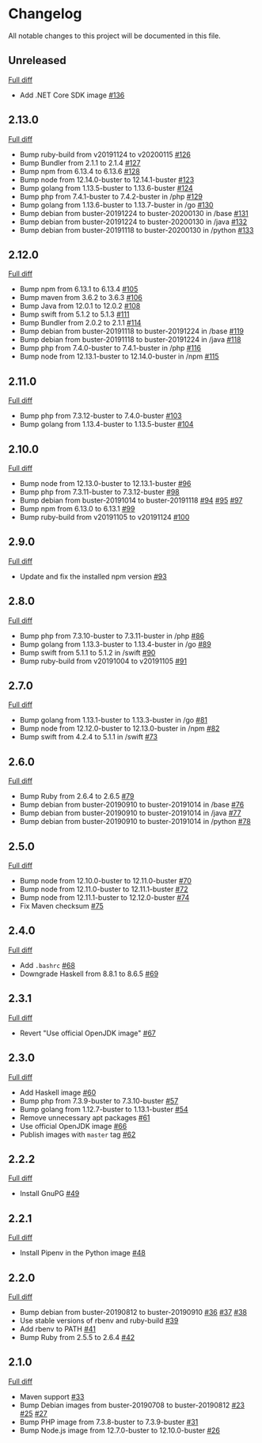 # Changelog

All notable changes to this project will be documented in this file.

## Unreleased

[Full diff](https://github.com/sider/devon_rex/compare/2.13.0...HEAD)

- Add .NET Core SDK image [#136](https://github.com/sider/devon_rex/pull/136)

## 2.13.0

[Full diff](https://github.com/sider/devon_rex/compare/2.12.0...2.13.0)

- Bump ruby-build from v20191124 to v20200115 [#126](https://github.com/sider/devon_rex/pull/126)
- Bump Bundler from 2.1.1 to 2.1.4 [#127](https://github.com/sider/devon_rex/pull/127)
- Bump npm from 6.13.4 to 6.13.6 [#128](https://github.com/sider/devon_rex/pull/128)
- Bump node from 12.14.0-buster to 12.14.1-buster [#123](https://github.com/sider/devon_rex/pull/123)
- Bump golang from 1.13.5-buster to 1.13.6-buster [#124](https://github.com/sider/devon_rex/pull/124)
- Bump php from 7.4.1-buster to 7.4.2-buster in /php [#129](https://github.com/sider/devon_rex/pull/129)
- Bump golang from 1.13.6-buster to 1.13.7-buster in /go [#130](https://github.com/sider/devon_rex/pull/130)
- Bump debian from buster-20191224 to buster-20200130 in /base [#131](https://github.com/sider/devon_rex/pull/131)
- Bump debian from buster-20191224 to buster-20200130 in /java [#132](https://github.com/sider/devon_rex/pull/132)
- Bump debian from buster-20191118 to buster-20200130 in /python [#133](https://github.com/sider/devon_rex/pull/133)

## 2.12.0

[Full diff](https://github.com/sider/devon_rex/compare/2.11.0...2.12.0)

- Bump npm from 6.13.1 to 6.13.4 [#105](https://github.com/sider/devon_rex/pull/105)
- Bump maven from 3.6.2 to 3.6.3 [#106](https://github.com/sider/devon_rex/pull/106)
- Bump Java from 12.0.1 to 12.0.2 [#108](https://github.com/sider/devon_rex/pull/108)
- Bump swift from 5.1.2 to 5.1.3 [#111](https://github.com/sider/devon_rex/pull/111)
- Bump Bundler from 2.0.2 to 2.1.1 [#114](https://github.com/sider/devon_rex/pull/114)
- Bump debian from buster-20191118 to buster-20191224 in /base [#119](https://github.com/sider/devon_rex/pull/119)
- Bump debian from buster-20191118 to buster-20191224 in /java [#118](https://github.com/sider/devon_rex/pull/118)
- Bump php from 7.4.0-buster to 7.4.1-buster in /php [#116](https://github.com/sider/devon_rex/pull/116)
- Bump node from 12.13.1-buster to 12.14.0-buster in /npm [#115](https://github.com/sider/devon_rex/pull/115)

## 2.11.0

[Full diff](https://github.com/sider/devon_rex/compare/2.10.0...2.11.0)

- Bump php from 7.3.12-buster to 7.4.0-buster [#103](https://github.com/sider/devon_rex/pull/103)
- Bump golang from 1.13.4-buster to 1.13.5-buster [#104](https://github.com/sider/devon_rex/pull/104)

## 2.10.0

[Full diff](https://github.com/sider/devon_rex/compare/2.9.0...2.10.0)

- Bump node from 12.13.0-buster to 12.13.1-buster [#96](https://github.com/sider/devon_rex/pull/96)
- Bump php from 7.3.11-buster to 7.3.12-buster [#98](https://github.com/sider/devon_rex/pull/98)
- Bump debian from buster-20191014 to buster-20191118 [#94](https://github.com/sider/devon_rex/pull/94) [#95](https://github.com/sider/devon_rex/pull/95) [#97](https://github.com/sider/devon_rex/pull/97)
- Bump npm from 6.13.0 to 6.13.1 [#99](https://github.com/sider/devon_rex/pull/99)
- Bump ruby-build from v20191105 to v20191124 [#100](https://github.com/sider/devon_rex/pull/100)

## 2.9.0

[Full diff](https://github.com/sider/devon_rex/compare/2.8.0...2.9.0)

- Update and fix the installed npm version [#93](https://github.com/sider/devon_rex/pull/93)

## 2.8.0

[Full diff](https://github.com/sider/devon_rex/compare/2.7.0...2.8.0)

- Bump php from 7.3.10-buster to 7.3.11-buster in /php [#86](https://github.com/sider/devon_rex/pull/86)
- Bump golang from 1.13.3-buster to 1.13.4-buster in /go [#89](https://github.com/sider/devon_rex/pull/89)
- Bump swift from 5.1.1 to 5.1.2 in /swift [#90](https://github.com/sider/devon_rex/pull/90)
- Bump ruby-build from v20191004 to v20191105 [#91](https://github.com/sider/devon_rex/pull/91)

## 2.7.0

[Full diff](https://github.com/sider/devon_rex/compare/2.6.0...2.7.0)

- Bump golang from 1.13.1-buster to 1.13.3-buster in /go [#81](https://github.com/sider/devon_rex/pull/81)
- Bump node from 12.12.0-buster to 12.13.0-buster in /npm [#82](https://github.com/sider/devon_rex/pull/82)
- Bump swift from 4.2.4 to 5.1.1 in /swift [#73](https://github.com/sider/devon_rex/pull/73)

## 2.6.0

[Full diff](https://github.com/sider/devon_rex/compare/2.5.0...2.6.0)

- Bump Ruby from 2.6.4 to 2.6.5 [#79](https://github.com/sider/devon_rex/pull/79)
- Bump debian from buster-20190910 to buster-20191014 in /base [#76](https://github.com/sider/devon_rex/pull/76)
- Bump debian from buster-20190910 to buster-20191014 in /java [#77](https://github.com/sider/devon_rex/pull/77)
- Bump debian from buster-20190910 to buster-20191014 in /python [#78](https://github.com/sider/devon_rex/pull/78)

## 2.5.0

[Full diff](https://github.com/sider/devon_rex/compare/2.4.0...2.5.0)

- Bump node from 12.10.0-buster to 12.11.0-buster [#70](https://github.com/sider/devon_rex/pull/70)
- Bump node from 12.11.0-buster to 12.11.1-buster [#72](https://github.com/sider/devon_rex/pull/72)
- Bump node from 12.11.1-buster to 12.12.0-buster [#74](https://github.com/sider/devon_rex/pull/74)
- Fix Maven checksum [#75](https://github.com/sider/devon_rex/pull/75)

## 2.4.0

[Full diff](https://github.com/sider/devon_rex/compare/2.3.1...2.4.0)

- Add `.bashrc` [#68](https://github.com/sider/devon_rex/pull/68)
- Downgrade Haskell from 8.8.1 to 8.6.5 [#69](https://github.com/sider/devon_rex/pull/69)

## 2.3.1

[Full diff](https://github.com/sider/devon_rex/compare/2.3.0...2.3.1)

- Revert "Use official OpenJDK image" [#67](https://github.com/sider/devon_rex/pull/67)

## 2.3.0

[Full diff](https://github.com/sider/devon_rex/compare/2.2.2...2.3.0)

- Add Haskell image [#60](https://github.com/sider/devon_rex/pull/60)
- Bump php from 7.3.9-buster to 7.3.10-buster [#57](https://github.com/sider/devon_rex/pull/57)
- Bump golang from 1.12.7-buster to 1.13.1-buster [#54](https://github.com/sider/devon_rex/pull/54)
- Remove unnecessary apt packages [#61](https://github.com/sider/devon_rex/pull/61)
- Use official OpenJDK image [#66](https://github.com/sider/devon_rex/pull/66)
- Publish images with `master` tag [#62](https://github.com/sider/devon_rex/pull/62)

## 2.2.2

[Full diff](https://github.com/sider/devon_rex/compare/2.2.1...2.2.2)

- Install GnuPG [#49](https://github.com/sider/devon_rex/pull/49)

## 2.2.1

[Full diff](https://github.com/sider/devon_rex/compare/2.2.0...2.2.1)

- Install Pipenv in the Python image [#48](https://github.com/sider/devon_rex/pull/48)

## 2.2.0

[Full diff](https://github.com/sider/devon_rex/compare/2.1.0...2.2.0)

- Bump debian from buster-20190812 to buster-20190910 [#36](https://github.com/sider/devon_rex/pull/36) [#37](https://github.com/sider/devon_rex/pull/37) [#38](https://github.com/sider/devon_rex/pull/38)
- Use stable versions of rbenv and ruby-build [#39](https://github.com/sider/devon_rex/pull/39)
- Add rbenv to PATH [#41](https://github.com/sider/devon_rex/pull/41)
- Bump Ruby from 2.5.5 to 2.6.4 [#42](https://github.com/sider/devon_rex/pull/42)

## 2.1.0

[Full diff](https://github.com/sider/devon_rex/compare/2.0.3...2.1.0)

- Maven support [#33](https://github.com/sider/devon_rex/pull/33)
- Bump Debian images from buster-20190708 to buster-20190812 [#23](https://github.com/sider/devon_rex/pull/23) [#25](https://github.com/sider/devon_rex/pull/25) [#27](https://github.com/sider/devon_rex/pull/27)
- Bump PHP image from 7.3.8-buster to 7.3.9-buster [#31](https://github.com/sider/devon_rex/pull/31)
- Bump Node.js image from 12.7.0-buster to 12.10.0-buster [#26](https://github.com/sider/devon_rex/pull/26)
